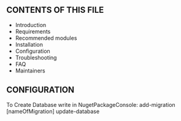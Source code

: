 CONTENTS OF THIS FILE
---------------------

 * Introduction
 * Requirements
 * Recommended modules
 * Installation
 * Configuration
 * Troubleshooting
 * FAQ
 * Maintainers

 CONFIGURATION
------------
To Create Database write in NugetPackageConsole:
add-migration [nameOfMigration]
update-database